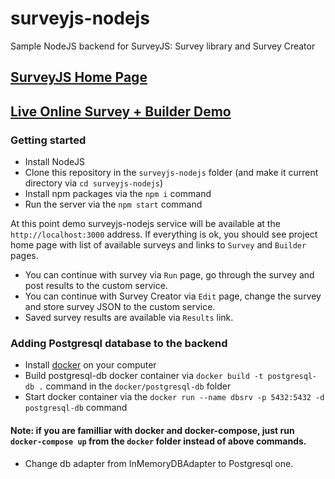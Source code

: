 # surveyjs-nodejs
Sample NodeJS backend for SurveyJS: Survey library and Survey Creator

## [SurveyJS Home Page](https://surveyjs.io/Examples/Service/)

## [Live Online Survey + Builder Demo](https://surveyjs-nodejs.herokuapp.com/)


### Getting started
- Install NodeJS
- Clone this repository in the `surveyjs-nodejs` folder (and make it current directory via `cd surveyjs-nodejs`)
- Install npm packages via the `npm i` command
- Run the server via the `npm start` command

At this point demo surveyjs-nodejs service will be available at the `http://localhost:3000` address.
If everything is ok, you should see project home page with list of available surveys and links to `Survey` and `Builder` pages.
- You can continue with survey via `Run` page, go through the survey and post results to the custom service.
- You can continue with Survey Creator via `Edit` page, change the survey and store survey JSON to the custom service.
- Saved survey results are available via `Results` link.


### Adding Postgresql database to the backend
- Install [docker](https://www.docker.com/) on your computer
- Build postgresql-db docker container via `docker build -t postgresql-db .` command in the `docker/postgresql-db` folder
- Start docker container via the `docker run --name dbsrv -p 5432:5432 -d postgresql-db` command
#### Note: if you are familliar with docker and docker-compose, just run `docker-compose up` from the `docker` folder instead of above commands.
- Change db adapter from InMemoryDBAdapter to Postgresql one.

